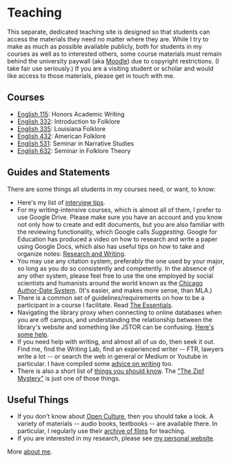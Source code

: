 # Teaching

This separate, dedicated teaching site is designed so that students can access the materials they need no matter where they are. While I try to make as much as possible available publicly, both for students in my courses as well as to interested others, some course materials must remain behind the university paywall (aka [Moodle][]) due to copyright restrictions. (I take fair use seriously.) If you are a visiting student or scholar and would like access to those materials, please get in touch with me.

[Moodle]: http://moodle.louisiana.edu/

## Courses

* [English 115](115/index.md): Honors Academic Writing
* [English 332](332/index.md): Introduction to Folklore
* [English 335](335/index.md): Louisiana Folklore
* [English 432](432/): American Folklore
* [English 531](531/index.md): Seminar in Narrative Studies
* [English 632](632/index.md): Seminar in Folklore Theory


## Guides and Statements

There are some things all students in my courses need, or want, to know:

* Here's my list of [interview tips](guides/interview_tips.md).
* For my writing-intensive courses, which is almost all of them, I prefer to use Google Drive. Please make sure you have an account and you know not only how to create and edit documents, but you are also familiar with the reviewing functionality, which Google calls *Suggesting*. Google for Education has produced a video on how to research and write a paper using Google Docs, which also has useful tips on how to take and organize notes: [Research and Writing](https://applieddigitalskills.withgoogle.com/c/college-and-continuing-education/en/research-and-writing/overview.html).
* You may use any citation system, preferably the one used by your major, so long as you do so consistently and competently. In the absence of any other system, please feel free to use the one employed by social scientists and humanists around the world known as the [Chicago Author-Date System](guides/cad.md). (It's easier, and makes more sense, than MLA.)
* There is a common set of guidelines/requirements on how to be a participant in a course I facilitate. Read [The Essentials](guides/essentials.md).
* Navigating the library proxy when connecting to online databases when you are off campus, and understanding the relationship between the library's website and something like JSTOR can be confusing. [Here's some help](guides/access.md).
* If you need help with writing, and almost all of us do, then seek it out. Find me, find the Writing Lab, find an experienced writer -- FTR, lawyers write a lot -- or search the web in general or Medium or Youtube in particular. I have compiled some [advice on writing](guides/writing.md) too.
* There is also a short list of [things you should know](guides/know.md). The ["The Zipf Mystery"](https://www.youtube.com/watch?v=fCn8zs912OE) is just one of those things.


## Useful Things

* If you don't know about [Open Culture][], then you should take a look. A variety of materials -- audio books, textbooks -- are available there. In particular, I regularly use their [archive of films][] for teaching.
* If you are interested in my research, please see [my personal website][JL.o].

[Open Culture]: http://www.openculture.com
[archive of films]: http://www.openculture.com/freemoviesonline
[JL.o]: http://johnlaudun.org/

[^1]: Not everything is on this website yet: migrations are slow processes, if only to simplify maintenance of materials. Fellow faculty should feel free to adapt / adopt any of the materials included here. No attribution is required -- but it would be great to get a note from you -- it will make my dean happy, and we all know how important it is to make administrators happy.

More [about me](about.md).
